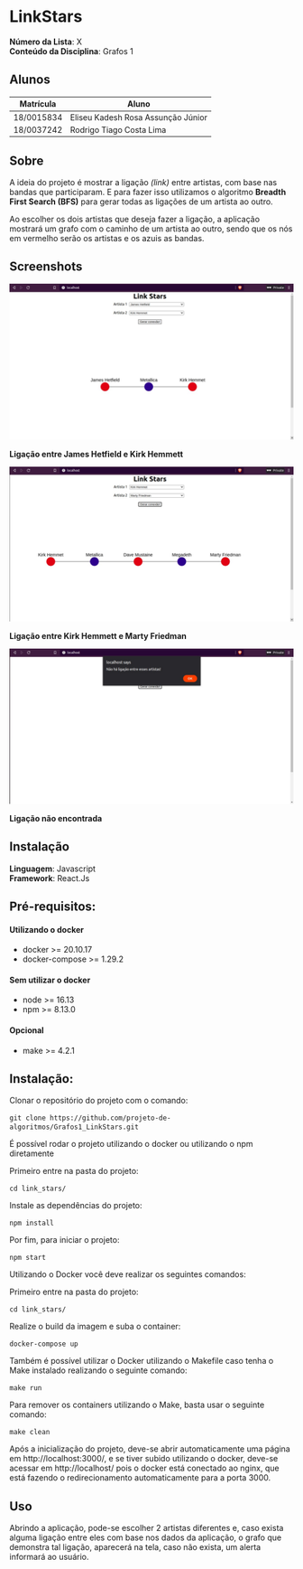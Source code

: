 # LinkStars

**Número da Lista**: X<br>
**Conteúdo da Disciplina**: Grafos 1<br>

## Alunos
|Matrícula | Aluno |
| -- | -- |
| 18/0015834  |  Eliseu Kadesh Rosa Assunção Júnior |
| 18/0037242  |  Rodrigo Tiago Costa Lima |

## Sobre 

A ideia do projeto é mostrar a ligação *(link)* entre artistas, com base nas bandas que participaram. E para fazer isso utilizamos o algoritmo **Breadth First Search (BFS)** para gerar todas as ligações de um artista ao outro.

Ao escolher os dois artistas que deseja fazer a ligação, a aplicação mostrará um grafo com o caminho de um artista ao outro, sendo que os nós em vermelho serão os artistas e os azuis as bandas.

## Screenshots

![Link-James-Kirk](./screenshots/link-james-kirk.jpg)

**Ligação entre James Hetfield e Kirk Hemmett**

![Link-Kirk-Marty](./screenshots/link-kirk-marty.jpg)

**Ligação entre Kirk Hemmett e Marty Friedman**

![Link-NotFound](./screenshots/link-not-found.jpg)

**Ligação não encontrada**

## Instalação 

**Linguagem**: Javascript<br>
**Framework**: React.Js<br>

## Pré-requisitos:

#### Utilizando o docker

- docker >= 20.10.17
- docker-compose >= 1.29.2

#### Sem utilizar o docker

- node >= 16.13
- npm >= 8.13.0

#### Opcional

- make >= 4.2.1

## Instalação:

Clonar o repositório do projeto com o comando:
```
git clone https://github.com/projeto-de-algoritmos/Grafos1_LinkStars.git
```

É possível rodar o projeto utilizando o docker ou utilizando o npm diretamente

Primeiro entre na pasta do projeto:
```
cd link_stars/
```
Instale as dependências do projeto:
```
npm install
```
Por fim, para iniciar o projeto:
```
npm start
```

Utilizando o Docker você deve realizar os seguintes comandos:

Primeiro entre na pasta do projeto:

```
cd link_stars/
```

Realize o build da imagem e suba o container:

```
docker-compose up
```
Também é possível utilizar o Docker utilizando o Makefile caso tenha o Make instalado realizando o seguinte comando:

```
make run
```

Para remover os containers utilizando o Make, basta usar o seguinte comando:

```
make clean
```

Após a inicialização do projeto, deve-se abrir automaticamente uma página em http://localhost:3000/, e se tiver subido utilizando o docker, deve-se acessar em http://localhost/ pois o docker está conectado ao nginx, que está fazendo o redirecionamento automaticamente para a porta 3000.

## Uso 

Abrindo a aplicação, pode-se escolher 2 artistas diferentes e, caso exista alguma ligação entre eles com base nos dados da aplicação, o grafo que demonstra tal ligação, aparecerá na tela, caso não exista, um alerta informará ao usuário.




